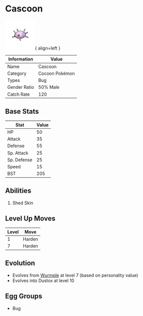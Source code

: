 # Cascoon

![Cascoon](../images/pokemon/268.png){ align=left }

| Information | Value |
|------------|--------|
| Name | Cascoon |
| Category | Cocoon Pokémon |
| Types | Bug |
| Gender Ratio | 50% Male |
| Catch Rate | 120 |

## Base Stats

| Stat | Value |
|------|-------|
| HP | 50 |
| Attack | 35 |
| Defense | 55 |
| Sp. Attack | 25 |
| Sp. Defense | 25 |
| Speed | 15 |
| BST | 205 |

## Abilities
1. Shed Skin

## Level Up Moves
| Level | Move |
|-------|------|
| 1 | Harden |
| 7 | Harden |

## Evolution
- Evolves from [Wurmple](265-wurmple.md) at level 7 (based on personality value)
- Evolves into Dustox at level 10

## Egg Groups
- Bug
